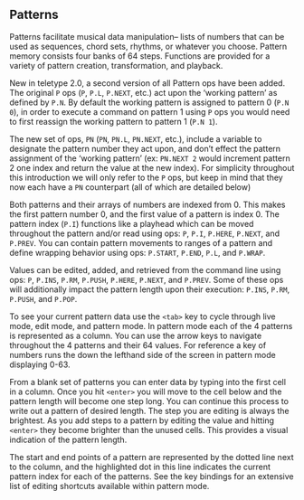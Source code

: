 ## Patterns
Patterns facilitate musical data manipulation– lists of numbers that can be used as sequences, chord sets, rhythms, or whatever you choose. Pattern memory consists four banks of 64 steps. Functions are provided for a variety of pattern creation, transformation, and playback.

New in teletype 2.0, a second version of all Pattern ops have been added. The original `P` ops (`P`, `P.L`, `P.NEXT`, etc.) act upon the ‘working pattern’ as defined by `P.N`. By default the working pattern is assigned to pattern 0 (`P.N 0`), in order to execute a command on pattern 1 using `P` ops you would need to first reassign the working pattern to pattern 1 (`P.N 1`). 

The new set of ops, `PN` (`PN`, `PN.L`, `PN.NEXT`, etc.), include a variable to designate the pattern number they act upon, and don’t effect the pattern assignment of the ‘working pattern’ (ex: `PN.NEXT 2` would increment pattern 2 one index and return the value at the new index). For simplicity throughout this introduction we will only refer to the `P` ops, but keep in mind that they now each have a `PN` counterpart (all of which are detailed below)

Both patterns and their arrays of numbers are indexed from 0. This makes the first pattern number 0, and the first value of a pattern is index 0. The pattern index (`P.I`) functions like a playhead which can be moved throughout the pattern and/or read using ops: `P`, `P.I`, `P.HERE`, `P.NEXT`, and `P.PREV`. You can contain pattern movements to ranges of a pattern and define wrapping behavior using ops: `P.START`, `P.END`, `P.L`, and `P.WRAP`.

Values can be edited, added, and retrieved from the command line using ops: `P`, `P.INS`, `P.RM`, `P.PUSH`, `P.HERE`, `P.NEXT`, and `P.PREV`. Some of these ops will additionally impact the pattern length upon their execution: `P.INS`, `P.RM`, `P.PUSH`, and `P.POP`.

To see your current pattern data use the `<tab>` key to cycle through live mode, edit mode, and pattern mode. In pattern mode each of the 4 patterns is represented as a column. You can use the arrow keys to navigate throughout the 4 patterns and their 64 values. For reference a key of numbers runs the down the lefthand side of the screen in pattern mode displaying 0-63.
 
From a blank set of patterns you can enter data by typing into the first cell in a column. Once you hit `<enter>` you will move to the cell below and the pattern length will become one step long. You can continue this process to write out a pattern of desired length. The step you are editing is always the brightest. As you add steps to a pattern by editing the value and hitting `<enter>` they become brighter than the unused cells. This provides a visual indication of the pattern length.

The start and end points of a pattern are represented by the dotted line next to the column, and the highlighted dot in this line indicates the current pattern index for each of the patterns. See the key bindings for an extensive list of editing shortcuts available within pattern mode.
